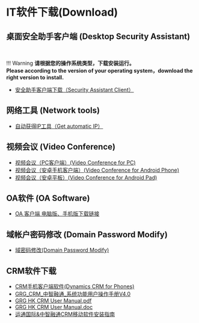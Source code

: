 # IT软件下载(Download)
## 桌面安全助手客户端 (Desktop Security Assistant) 	　

!!! Warning
    **请根据您的操作系统类型，下载安装运行。**<br>
    **Please according to the version of your operating system，download the right version to install.**

- [安全助手客户端下载（Security Assistant Client）](http://oa.grgbanking.com/download/lva_setupfull_20181213141850.exe)

## 网络工具 (Network tools)　 
- [自动获得IP工具（Get automatic IP）](http://oa.grgbanking.com/download/dhcp.exe)
	
## 视频会议 (Video Conference)　
- [视频会议（PC客户端）(Video Conference for PC)](http://oa.grgbanking.com/download/RPDesktop.msi)	
- [视频会议（安卓手机客户端）(Video Conference for Android Phone)](http://oa.grgbanking.com/download/rpm-android-phone-release-3.1-44398.apk)
- [视频会议（安卓平板）(Video Conference for Android Pad)](http://oa.grgbanking.com/download/rpm-android-tablet-release-3.1-44398.apk)
	
## OA软件 (OA Software)　
- [OA 客户端 电脑版、手机版下载链接](http://voa.grgbanking.com/Tools/oanew1.htm)
	
## 域帐户密码修改 (Domain Password Modify)　
- [域密码修改(Domain Password Modify)](https://it.grgbanking.com/)

## CRM软件下载 　
- [CRM手机客户端软件(Dynamics CRM for Phones)](http://oa.grgbanking.com/download/Dynamics%20CRM%20for%20Phones_v3.0.0.69_apkpure.com.apk)
- [GRG_CRM_中智融通_系统功能用户操作手册V4.0](http://oa.grgbanking.com/download/GRG_RT_CRM_V4.0.docx)
- [GRG HK CRM User Manual.pdf](http://oa.grgbanking.com/download/GRG%20HK%20CRM%20User%20Manual.pdf)
- [GRG HK CRM User Manual.doc](http://oa.grgbanking.com/download/GRG%20HK%20CRM%20User%20Manual.doc)
- [运通国际&中智融通CRM移动软件安装指南](http://oa.grgbanking.com/download/ytgj_zzrt_crm_ydzn.docx)
